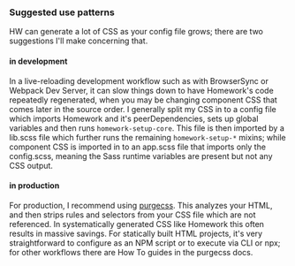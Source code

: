 ### Suggested use patterns

HW can generate a lot of CSS as your config file grows; there are two suggestions I'll make concerning that.

#### in development

In a live-reloading development workflow such as with BrowserSync or Webpack Dev Server, it can slow things down to have Homework's code repeatedly regenerated, when you may be changing component CSS that comes later in the source order. I generally split my CSS in to a config file which imports Homework and it's peerDependencies, sets up global variables and then runs `homework-setup-core`. This file is then imported by a lib.scss file which further runs the remaining `homework-setup-*` mixins; while component CSS is imported in to an app.scss file that imports only the config.scss, meaning the Sass runtime variables are present but not any CSS output.

#### in production

For production, I recommend using [purgecss](https://www.purgecss.com/). This analyzes your HTML, and then strips rules and selectors from your CSS file which are not referenced. In systematically generated CSS like Homework this often results in massive savings. For statically built HTML projects, it's very straightforward to configure as an NPM script or to execute via CLI or npx; for other workflows there are How To guides in the purgecss docs.
